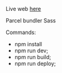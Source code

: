 

Live web [here](https://szymonrojek.github.io/business-music-card/)

Parcel bundler Sass

Commands:
- npm install
- npm run dev;
- npm run build;
- npm run deploy;
